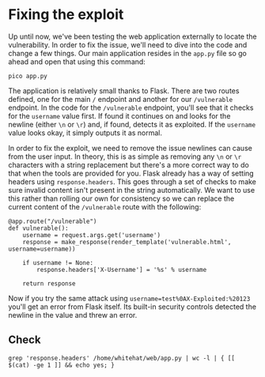 # Fixing the exploit

Up until now, we've been testing the web application externally to locate the vulnerability. In order to fix the issue, we'll need to dive into the code and change a few things. Our main application resides in the `app.py` file so go ahead and open that using this command:

```
pico app.py
```

The application is relatively small thanks to Flask. There are two routes defined, one for the main `/` endpoint and another for our `/vulnerable` endpoint. In the code for the `/vulnerable` endpoint, you'll see that it checks for the `username` value first. If found it continues on and looks for the newline (either `\n` or `\r`) and, if found, detects it as exploited. If the `username` value looks okay, it simply outputs it as normal.

In order to fix the exploit, we need to remove the issue newlines can cause from the user input. In theory, this is as simple as removing any `\n` or `\r` characters with a string replacement but there's a more correct way to do that when the tools are provided for you. Flask already has a way of setting headers using `response.headers`. This goes through a set of checks to make sure invalid content isn't present in the string automatically. We want to use this rather than rolling our own for consistency so we can replace the current content of the `/vulnerable` route with the following:

```
@app.route("/vulnerable")
def vulnerable():
    username = request.args.get('username')
    response = make_response(render_template('vulnerable.html', username=username))

    if username != None:
        response.headers['X-Username'] = '%s' % username

    return response
```

Now if you try the same attack using `username=test%0AX-Exploited:%20123` you'll get an error from Flask itself. Its built-in security controls detected the newline in the value and threw an error.

## Check

`grep 'response.headers' /home/whitehat/web/app.py | wc -l | { [[ $(cat) -ge 1 ]] && echo yes; }`